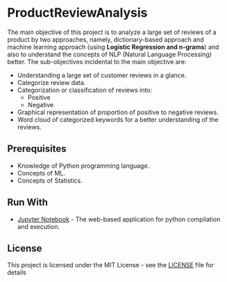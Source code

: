 # ProductReviewAnalysis
The main objective of this project is to analyze a large set of reviews of a product by two approaches, namely, dictionary-based approach and machine learning approach (using **Logistic Regression and n-grams**) and also to understand the concepts of NLP (Natural Language Processing) better. The sub-objectives incidental to the main objective are:
* Understanding a large set of customer reviews in a glance.
* Categorize review data.
* Categorization or classification of reviews into:
  * Positive
  * Negative
* Graphical representation of proportion of positive to negative reviews.
* Word cloud of categorized keywords for a better understanding of the reviews.


## Prerequisites

* Knowledge of Python programming language.
* Concepts of ML.
* Concepts of Statistics.

## Run With

* [Jupyter Notebook](https://jupyter.org/) - The web-based application for python compilation and execution.

## License

This project is licensed under the MIT License - see the [LICENSE](https://github.com/vermaayu/ProductReviewAnalysis/blob/master/LICENSE) file for details
